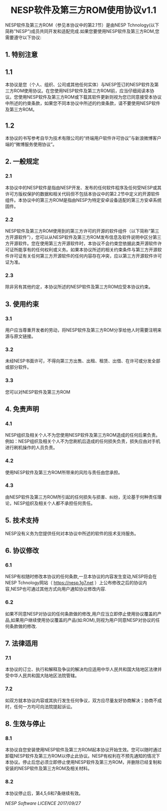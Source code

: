 
# <center> NESP软件及第三方ROM使用协议v1.1</center >
NESP软件及第三方ROM（参见本协议中的第2.1节）是由NESP Tchnology(以下简称"NESP")成员共同开发和适配完成.如果您要使用NESP软件及第三方ROM,您需要遵守以下协议:

## 1. 特别注意
## 1.1
本协议是您（个人、组织、公司或其他任何实体）与NESP签订的NESP软件及第三方ROM使用协议。在您使用NESP软件及第三方ROM前，应当仔细阅读本协议。您使用NESP软件及第三方ROM或下载其软件更新则视为您已同意接受本协议中所述的约束条款，如果您不同本协议中所述的约束条款，请不要使用NESP软件及第三方ROM。
## 1.2 
本协议的书写参考自华为技术有限公司的“终端用户软件许可协议”与新浪微博客户端的“微博服务使用协议”。
 
## 2. 一般规定
### 2.1 
本协议中的NESP软件是指由NESP开发、发布的任何软件程序及任何受NESP或其许可方版权保护的数据和相关代码但不包括本协议中的第2.2节中定义的开源软件组件。本协议中的第三方ROM是指由NESP为特定安卓设备适配的第三方安卓系统固件。
### 2.2 
NESP软件及第三方ROM使用到的第三方许可的开源的软件组件（以下简称“第三方开源软件”），您可以从NESP软件及第三方ROM发布信息及软件说明中区分第三方开源软件。您在使用第三方开源软件时，本协议不会约束您依据此类开源软件许可证所能享有的任何权利或义务。如果本协议所述的相关约束条件与第三方开源软件许可证有关任何第三方开源软件的任何内容存在冲突，应以第三方开源软件许可证为准。
### 2.3 
除非另有其他约定，本协议所述的NESP软件及第三方ROM应受本协议约束。

## 3. 使用约束
### 3.1 
用户应当尊重开发者的劳动，将NESP软件及第三方ROM分享给他人时需要注明来源与原文链接。
### 3.2 
未经NESP书面许可，不得向第三方出售、出租、租赁、出借、在许可或分发全部或部分软件。
### 3.3 
您可以对NESP软件及第三方ROM

## 4. 免责声明
### 4.1 
NESP组织及相关个人不为您使用NESP软件及第三方ROM造成的任何后果负责。例如：NESP组织及相关个人不为您刷机后造成的任何损失负责，损失应由对手机进行刷机操作的人员负责。
### 4.2 
使用NESP软件及第三方ROM所带来的风险与责任由您承担。
### 4.3 
由NESP软件及第三方ROM所引起的任何损失与损害、纠纷，无论基于何种责任理论，NESP组织及相关个人都不承担任何责任。

## 5. 技术支持
NESP没有义务为您提供任何对本协议中所述的软件的技术支持服务。

## 6. 协议修改
### 6.1 
NESP有权随时修改本协议的任何条款,一旦本协议的内容发生变动,NESP将会在NESP Tchnology网站（ https://nesp.1g7.net ）上公布修改之后的协议内容,NESP也可通过其他方式向用户通知协议修改内容.
### 6.2 
如果不同意NESP对协议的任何条款做的修改,用户应当立即停止使用协议覆盖的产品,如果用户继续使用协议覆盖的产品(如:ROM),则视为用户同意NESP对协议的任何条款做的修改.

## 7. 法律适用
### 7.1 
本协议的订立、执行和解释及争议的解决均应适用中华人民共和国大陆地区法律并受中华人民共和国大陆地区法院管辖。
### 7.2 
如双方就本协议内容或其执行发生任何争议，双方应尽量友好协商解决；协商不成时，任何一方均可向法院提起诉讼。
 
## 8. 生效与停止
### 8.1 
本协议自您安装使用NESP软件及第三方ROM起本协议开始生效。您可以随时通过卸载NESP软件及第三方ROM以停止此协议。NESP有权利在不预先通知的情况下本协议。停止后您必须立即停止使用NESP软件及第三方ROM，并删除已经复制和安装的NESP软件及第三方ROM及相关材料。
### 8.2 
本协议停止后，第4,5,6和7条继续有效。


*NESP Software LICENCE 2017/09/27*
